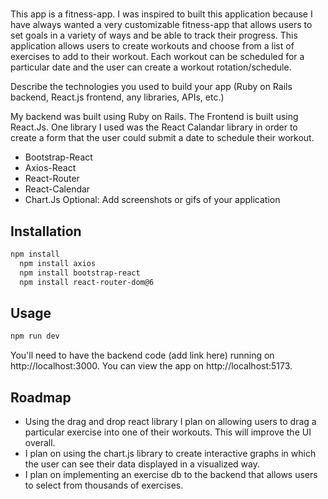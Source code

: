 # <Gym-Fitness-App-Frontend>


  This app is a fitness-app. I was inspired to built this application because I have always wanted a very customizable fitness-app that allows users to set goals in a variety of ways and be able to track their progress. This application allows users to create workouts and choose from a list of exercises to add to their workout. Each workout can be scheduled for a particular date and the user can create a workout rotation/schedule. 
  
Describe the technologies you used to build your app (Ruby on Rails backend, React.js frontend, any libraries, APIs, etc.)

  My backend was built using Ruby on Rails. The Frontend is built using React.Js. One library I used was the React Calandar library in order to create a form that the user could submit a date to schedule their workout.
  - Bootstrap-React
  - Axios-React
  - React-Router
  - React-Calendar
  - Chart.Js
Optional: Add screenshots or gifs of your application

## Installation

```bash
npm install
  npm install axios
  npm install bootstrap-react
  npm install react-router-dom@6
```

## Usage

```bash
npm run dev
```

You'll need to have the backend code (add link here) running on http://localhost:3000.
You can view the app on http://localhost:5173.

## Roadmap

- Using the drag and drop react library I plan on allowing users to drag a particular exercise into one of their workouts. This will improve the UI overall.
 - I plan on using the chart.js library to create interactive graphs in which the user can see their data displayed in a visualized way. 
 - I plan on implementing an exercise db to the backend that allows users to select from thousands of exercises.
  
